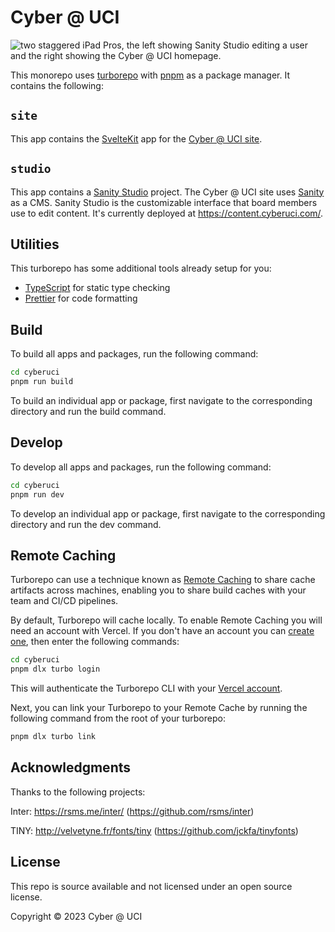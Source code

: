 # Cyber @ UCI

![two staggered iPad Pros, the left showing Sanity Studio editing a user and the right showing the Cyber @ UCI homepage.](./assets/mockup.png)

This monorepo uses [turborepo](https://turbo.build/repo) with [pnpm](https://pnpm.io) as a package manager. It contains the following:

## `site`

This app contains the [SvelteKit](https://kit.svelte.dev/) app for the [Cyber @ UCI site](https://cyberuci.com/).

## `studio`

This app contains a [Sanity Studio](https://www.sanity.io/docs/sanity-studio) project. The Cyber @ UCI site uses [Sanity](https://www.sanity.io/) as a CMS. Sanity Studio is the customizable interface that board members use to edit content. It's currently deployed at <https://content.cyberuci.com/>.

## Utilities

This turborepo has some additional tools already setup for you:

- [TypeScript](https://www.typescriptlang.org/) for static type checking
- [Prettier](https://prettier.io) for code formatting

## Build

To build all apps and packages, run the following command:

```sh
cd cyberuci
pnpm run build
```

To build an individual app or package, first navigate to the corresponding directory and run the build command.

## Develop

To develop all apps and packages, run the following command:

```sh
cd cyberuci
pnpm run dev
```

To develop an individual app or package, first navigate to the corresponding directory and run the dev command.

## Remote Caching

Turborepo can use a technique known as [Remote Caching](https://turbo.build/repo/docs/core-concepts/remote-caching) to share cache artifacts across machines, enabling you to share build caches with your team and CI/CD pipelines.

By default, Turborepo will cache locally. To enable Remote Caching you will need an account with Vercel. If you don't have an account you can [create one](https://vercel.com/signup), then enter the following commands:

```sh
cd cyberuci
pnpm dlx turbo login
```

This will authenticate the Turborepo CLI with your [Vercel account](https://vercel.com/docs/concepts/personal-accounts/overview).

Next, you can link your Turborepo to your Remote Cache by running the following command from the root of your turborepo:

```sh
pnpm dlx turbo link
```

## Acknowledgments

Thanks to the following projects:

Inter: <https://rsms.me/inter/> (<https://github.com/rsms/inter>)

TINY: <http://velvetyne.fr/fonts/tiny> (<https://github.com/jckfa/tinyfonts>)

## License

This repo is source available and not licensed under an open source license.

Copyright © 2023 Cyber @ UCI
